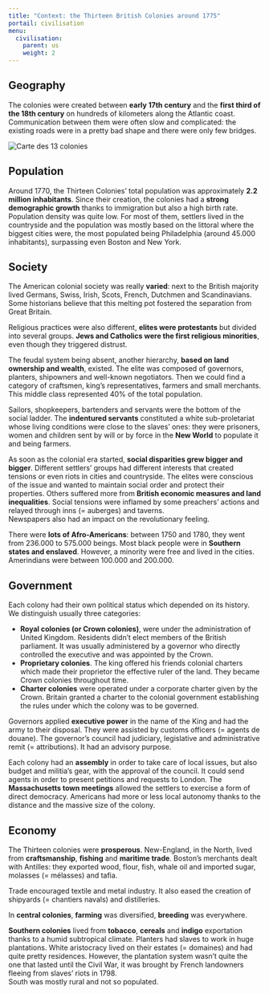 ```yaml
---
title: "Context: the Thirteen British Colonies around 1775"
portail: civilisation
menu:
  civilisation:
    parent: us
    weight: 2
---
```


## Geography

The colonies were created between **early 17th century** and the **first third of the 18th century** on hundreds of kilometers along the Atlantic coast. Communication between them were often slow and complicated: the existing roads were in a pretty bad shape and there were only few bridges.

![Carte des 13 colonies](/images/civilisation/map-13-colonies.svg)

## Population

Around 1770, the Thirteen Colonies’ total population was approximately **2.2 million inhabitants**. Since their creation, the colonies had a **strong demographic growth** thanks to immigration but also a high birth rate. Population density was quite low. For most of them, settlers lived in the countryside and the population was mostly based on the littoral where the biggest cities were, the most populated being Philadelphia (around 45.000 inhabitants), surpassing even Boston and New York.

## Society

The American colonial society was really **varied**: next to the British majority lived Germans, Swiss, Irish, Scots, French, Dutchmen and Scandinavians. Some historians believe that this melting pot fostered the separation from Great Britain.

Religious practices were also different, **elites were protestants** but divided into several groups. **Jews and Catholics were the first religious minorities**, even though they triggered distrust.

The feudal system being absent, another hierarchy, **based on land ownership and wealth**, existed. The elite was composed of governors, planters, shipowners and well-known negotiators. Then we could find a category of craftsmen, king’s representatives, farmers and small merchants. This middle class represented 40% of the total population.

Sailors, shopkeepers, bartenders and servants were the bottom of the social ladder. The **indentured servants** constituted a white sub-proletariat whose living conditions were close to the slaves’ ones: they were prisoners, women and children sent by will or by force in the **New World** to populate it and being farmers.

As soon as the colonial era started, **social disparities grew bigger and bigger**. Different settlers’ groups had different interests that created tensions or even riots in cities and countryside. The elites were conscious of the issue and wanted to maintain social order and protect their properties. Others suffered more from **British economic measures and land inequalities**. Social tensions were inflamed by some preachers’ actions and relayed through inns (= auberges) and taverns.  
Newspapers also had an impact on the revolutionary feeling.

There were **lots of Afro-Americans**: between 1750 and 1780, they went from 236.000 to 575.000 beings. Most black people were in **Southern states and enslaved**. However, a minority were free and lived in the cities.  
Amerindians were between 100.000 and 200.000.

## Government

Each colony had their own political status which depended on its history. We distinguish usually three categories:

-   **Royal colonies (or Crown colonies)**, were under the administration of United Kingdom. Residents didn’t elect members of the British parliament. It was usually administered by a governor who directly controlled the executive and was appointed by the Crown.
-   **Proprietary colonies**. The king offered his friends colonial charters which made their proprietor the effective ruler of the land. They became Crown colonies throughout time.
-   **Charter colonies** were operated under a corporate charter given by the Crown. Britain granted a charter to the colonial government establishing the rules under which the colony was to be governed.

Governors applied **executive power** in the name of the King and had the army to their disposal. They were assisted by customs officers (= agents de douane). The governor’s council had judiciary, legislative and administrative remit (= attributions). It had an advisory purpose.

Each colony had an **assembly** in order to take care of local issues, but also budget and militia’s gear, with the approval of the council. It could send agents in order to present petitions and requests to London. The **Massachusetts town meetings** allowed the settlers to exercise a form of direct democracy. Americans had more or less local autonomy thanks to the distance and the massive size of the colony.

## Economy

The Thirteen colonies were **prosperous**. New-England, in the North, lived from **craftsmanship**, **fishing** and **maritime trade**. Boston’s merchants dealt with Antilles: they exported wood, flour, fish, whale oil and imported sugar, molasses (= mélasses) and tafia.

Trade encouraged textile and metal industry. It also eased the creation of shipyards (= chantiers navals) and distilleries.

In **central colonies**, **farming** was diversified, **breeding** was everywhere.

**Southern colonies** lived from **tobacco**, **cereals** and **indigo** exportation thanks to a humid subtropical climate. Planters had slaves to work in huge plantations. White aristocracy lived on their estates (= domaines) and had quite pretty residences. However, the plantation system wasn’t quite the one that lasted until the Civil War, it was brought by French landowners fleeing from slaves’ riots in 1798.  
South was mostly rural and not so populated.

